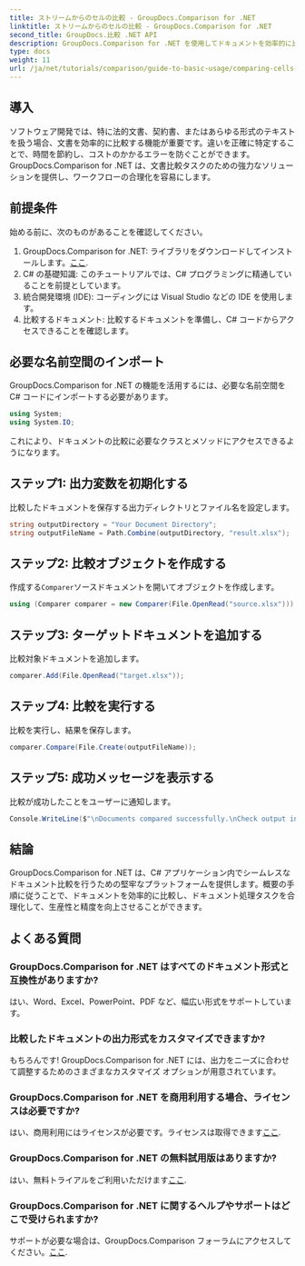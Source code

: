 ```yaml
---
title: ストリームからのセルの比較 - GroupDocs.Comparison for .NET
linktitle: ストリームからのセルの比較 - GroupDocs.Comparison for .NET
second_title: GroupDocs.比較 .NET API
description: GroupDocs.Comparison for .NET を使用してドキュメントを効率的に比較する方法を説明します。この包括的なガイドでは、名前空間のインポート、比較変数の初期化、ドキュメントの比較の実行について段階的に説明します。
type: docs
weight: 11
url: /ja/net/tutorials/comparison/guide-to-basic-usage/comparing-cells-from-stream/
---
```

## 導入

ソフトウェア開発では、特に法的文書、契約書、またはあらゆる形式のテキストを扱う場合、文書を効率的に比較する機能が重要です。違いを正確に特定することで、時間を節約し、コストのかかるエラーを防ぐことができます。GroupDocs.Comparison for .NET は、文書比較タスクのための強力なソリューションを提供し、ワークフローの合理化を容易にします。

## 前提条件

始める前に、次のものがあることを確認してください。

1. GroupDocs.Comparison for .NET: ライブラリをダウンロードしてインストールします。[ここ](https://releases.groupdocs.com/comparison/net/).
2. C# の基礎知識: このチュートリアルでは、C# プログラミングに精通していることを前提としています。
3. 統合開発環境 (IDE): コーディングには Visual Studio などの IDE を使用します。
4. 比較するドキュメント: 比較するドキュメントを準備し、C# コードからアクセスできることを確認します。

## 必要な名前空間のインポート

GroupDocs.Comparison for .NET の機能を活用するには、必要な名前空間を C# コードにインポートする必要があります。

```csharp
using System;
using System.IO;
```

これにより、ドキュメントの比較に必要なクラスとメソッドにアクセスできるようになります。

## ステップ1: 出力変数を初期化する

比較したドキュメントを保存する出力ディレクトリとファイル名を設定します。

```csharp
string outputDirectory = "Your Document Directory";
string outputFileName = Path.Combine(outputDirectory, "result.xlsx");
```

## ステップ2: 比較オブジェクトを作成する

作成する`Comparer`ソースドキュメントを開いてオブジェクトを作成します。

```csharp
using (Comparer comparer = new Comparer(File.OpenRead("source.xlsx")))
```

## ステップ3: ターゲットドキュメントを追加する

比較対象ドキュメントを追加します。

```csharp
comparer.Add(File.OpenRead("target.xlsx"));
```

## ステップ4: 比較を実行する

比較を実行し、結果を保存します。

```csharp
comparer.Compare(File.Create(outputFileName));
```

## ステップ5: 成功メッセージを表示する

比較が成功したことをユーザーに通知します。

```csharp
Console.WriteLine($"\nDocuments compared successfully.\nCheck output in {outputDirectory}.");
```

## 結論

GroupDocs.Comparison for .NET は、C# アプリケーション内でシームレスなドキュメント比較を行うための堅牢なプラットフォームを提供します。概要の手順に従うことで、ドキュメントを効率的に比較し、ドキュメント処理タスクを合理化して、生産性と精度を向上させることができます。

## よくある質問

### GroupDocs.Comparison for .NET はすべてのドキュメント形式と互換性がありますか?

はい、Word、Excel、PowerPoint、PDF など、幅広い形式をサポートしています。

### 比較したドキュメントの出力形式をカスタマイズできますか?

もちろんです! GroupDocs.Comparison for .NET には、出力をニーズに合わせて調整するためのさまざまなカスタマイズ オプションが用意されています。

### GroupDocs.Comparison for .NET を商用利用する場合、ライセンスは必要ですか?

はい、商用利用にはライセンスが必要です。ライセンスは取得できます[ここ](https://purchase.groupdocs.com/buy).

### GroupDocs.Comparison for .NET の無料試用版はありますか?

はい、無料トライアルをご利用いただけます[ここ](https://releases.groupdocs.com/).

### GroupDocs.Comparison for .NET に関するヘルプやサポートはどこで受けられますか?

サポートが必要な場合は、GroupDocs.Comparison フォーラムにアクセスしてください。[ここ](https://forum.groupdocs.com/c/comparison/12).